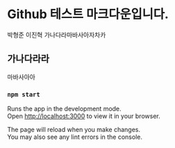 # Github 테스트 마크다운입니다.

박형준 이진혁 가나다라마바사아자차카

## 가나다라라

마바사아아

### `npm start`

Runs the app in the development mode.\
Open [http://localhost:3000](http://localhost:3000) to view it in your browser.

The page will reload when you make changes.\
You may also see any lint errors in the console.